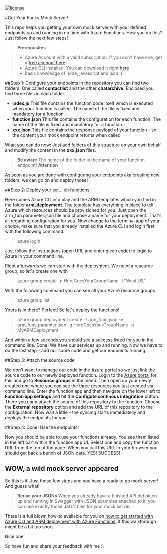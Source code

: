 [![license](https://img.shields.io/github/license/mashape/apistatus.svg?maxAge=2592000)]()

#Get Your Funky Mock Server!

This repo helps you getting your own mock server with your defined endpoints up and running in no time with Azure Functions. How you do this? Just follow the next few steps!

> **Prerequisites**

> - Azure Account with a valid subscription. If you don't have one, get a [free account here](https://azure.microsoft.com)
> - Azure CLI installed. You can download it right [here](https://azure.microsoft.com/en-us/documentation/articles/xplat-cli-install)
> - basic knowledge of node, javascript and json :)

##Step 1: Configure your endpoints
In the repository you can find two folders. One called **contactlist** and the other **chatarchive**. Enclosed you find three files in each folder.

- **index.js**
This file contains the function code itself which is executed when your function is called. The name of the file is fixed and mandatory for a function.
- **function.json**
This file contains the configuration for each function. The name of the file is fixed and mandatory for a function.
- **xxx.json**
This file contains the response payload of your function - so the content your mock endpoint returns when called

What you can do now: Just add folders of this structure on your own behalf and modify the content in the **xxx.json** files.

> **Be aware**
> The name of the folder is the name of your function endpoint!
> **Attention**

As soon as you are done with configuring your endpoints aka creating new folders, we can go on and deploy those!

##Step 2: Deploy your ser... eh functions!

Here comes Azure CLI into play and the ARM templates which you find in the folder **arm_deployment**. The template has everything in place to tell Azure which resources should be provisioned for you. 
Just open the arm_fun.parameter.json file and choose a name for your deployment. That's all regarding configuration for you.
Now change to the terminal app of your choice, make sure that you already installed the Azure CLI and login first with the following command.

> azure login

Just follow the instructions (open URL and enter given code) to login to Azure in your command line.

Right afterwards we can start with the deployment. We need a resource group, so let's create one with

> azure group create -n HereGoesYourGroupName -l "West US"

With the following command you can see all your Azure resource groups

> azure group list

Yours is in there? Perfect! So let's deploy the functions!

> azure group deployment create -f arm_func.json -e arm_func.paramter.json -g HereGoesYourGroupName -n MyARMDeployment

And within a few seconds you should see a success listed for you in the command line. Done! We have our services up and running. Now we have to do the last step - add our soure code and get our endpoints running.

##Step 3: Attach the source code

We don't want to manage our code in the Azure portal so we just link the source code to our newly deployed function.
Login to the [Azure portal](https://portal.azure.com) for this and go to **Resource groups** in the menu. Then open up your newly created one where you can see the three resources you just created via command line.
Enter the function app and then navigate on the lower left to **Function app settings** and hit the **Configute continous integration** button. There you cann attach the source of this repository to the function. 
Choose the **External repository** option and add the URL of this repository to the configuration.
Now wait a little - the syncing starts immediatelly and deploys the endpoints for you.

##Step 4: Done! Use the endpoints!

Now you should be able to use your functions already. You see them listed in the left part within the function app UI. Select one and copy the function URL from the top of the page. When you call this URL in your browser you should get back a bunch of JSON data. 
YES! SUCCESS! 

## WOW, a wild mock server appeared

So this is it! Just those few steps and you have a ready to go mock server! And guess what!
> **Reuse your JSONs**
> When you already have a finished API definition up and running in Swagger with JSON examples attached to it, you can use exactly those JSON files for your mock server.

There is a full blown how-to available for you on [how to get started with Azure CLI and ARM deployment with Azure Functions](https://medium.com/@codeprincess/your-daily-business-quote-567ab8ca7d06#.cnw68kjl4), if this walkthrough might be a bit too short


Nice one! 

So have fun and share your feedback with me :)
